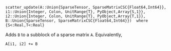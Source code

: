 ```
scatter_update(A::Union{SparseTensor, SparseMatrixCSC{Float64,Int64}},
i1::Union{Integer, Colon, UnitRange{T}, PyObject,Array{S,1}},
i2::Union{Integer, Colon, UnitRange{T}, PyObject,Array{T,1}},
B::Union{SparseTensor, SparseMatrixCSC{Float64,Int64}})  where {S<:Real,T<:Real}
```

Adds `B` to a subblock of a sparse matrix `A`. Equivalently, 

```
A[i1, i2] += B
```
